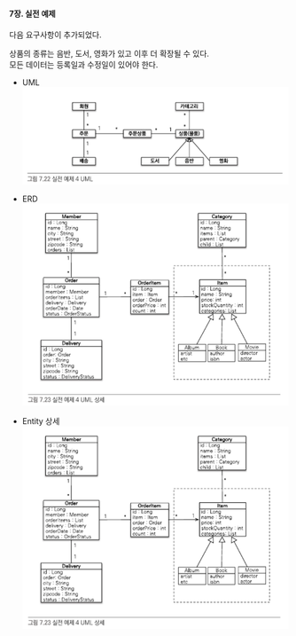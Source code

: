 #### 7장. 실전 예제

다음 요구사항이 추가되었다.

상품의 종류는 음반, 도서, 영화가 있고 이후 더 확장될 수 있다.<br>
모든 데이터는 등록일과 수정일이 있어야 한다.<br>

- UML <br>
![img_5.png](img_5.png)

- ERD <br>
![img_8.png](img_8.png)

- Entity 상세 <br>
![img_7.png](img_7.png)
